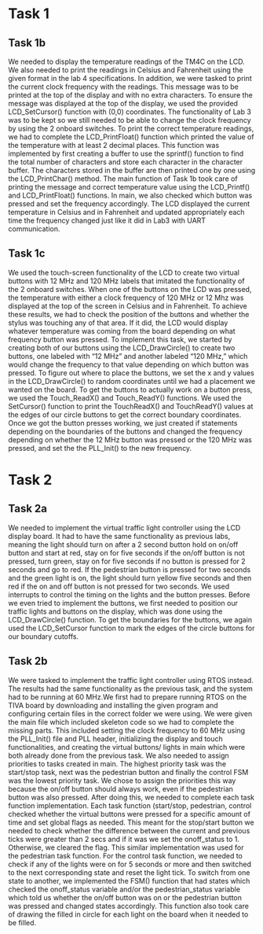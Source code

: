 # Task 1

## Task 1b
We needed to display the temperature readings of the TM4C on the LCD. We also
needed to print the readings in Celsius and Fahrenheit using the given format in the lab 4 specifications.
In addition, we were tasked to print the current clock frequency with the readings. This message was to be
printed at the top of the display and with no extra characters. To ensure the message was displayed at the
top of the display, we used the provided LCD_SetCursor() function with (0,0) coordinates. The
functionality of Lab 3 was to be kept so we still needed to be able to change the clock frequency by using
the 2 onboard switches. To print the correct temperature readings, we had to complete the
LCD_PrintFloat() function which printed the value of the temperature with at least 2 decimal places. This
function was implemented by first creating a buffer to use the sprintf() function to find the total number of
characters and store each character in the character buffer. The characters stored in the buffer are then
printed one by one using the LCD_PrintChar() method. The main function of Task 1b took care of
printing the message and correct temperature value using the LCD_Printf() and LCD_PrintFloat()
functions. In main, we also checked which button was pressed and set the frequency accordingly. The
LCD displayed the current temperature in Celsius and in Fahrenheit and updated appropriately each time
the frequency changed just like it did in Lab3 with UART communication.

## Task 1c 
We used the touch-screen functionality of the LCD to create two virtual buttons with
12 MHz and 120 MHz labels that imitated the functionality of the 2 onboard switches. When one of the
buttons on the LCD was pressed, the temperature with either a clock frequency of 120 MHz or 12 Mhz
was displayed at the top of the screen in Celsius and in Fahrenheit. To achieve these results, we had to
check the position of the buttons and whether the stylus was touching any of that area. If it did, the LCD
would display whatever temperature was coming from the board depending on what frequency button was
pressed. To implement this task, we started by creating both of our buttons using the LCD_DrawCircle()
to create two buttons, one labeled with “12 MHz” and another labeled “120 MHz,” which would change
the frequency to that value depending on which button was pressed. To figure out where to place the
buttons, we set the x and y values in the LCD_DrawCircle() to random coordinates until we had a
placement we wanted on the board. To get the buttons to actually work on a button press, we used the
Touch_ReadX() and Touch_ReadY() functions. We used the SetCursor() function to print the
TouchReadX() and TouchReadY() values at the edges of our circle buttons to get the correct boundary
coordinates. Once we got the button presses working, we just created if statements depending on the boundaries 
of the buttons and changed the frequency depending on whether the 12 MHz button was pressed or the 120 MHz was pressed,
and set the the PLL_Init() to the new frequency.

# Task 2

## Task 2a
We needed to implement the virtual traffic light controller using the LCD display
board. It had to have the same functionality as previous labs, meaning the light should turn on after a 2
second button hold on on/off button and start at red, stay on for five seconds if the on/off button is not
pressed, turn green, stay on for five seconds if no button is pressed for 2 seconds and go to red. If the
pedestrian button is pressed for two seconds and the green light is on, the light should turn yellow five
seconds and then red if the on and off button is not pressed for two seconds. We used interrupts to control
the timing on the lights and the button presses. Before we even tried to implement the buttons, we first
needed to position our traffic lights and buttons on the display, which was done using the LCD_DrawCircle() 
function. To get the boundaries for the buttons, we again used the LCD_SetCursor function to mark the edges of the circle
buttons for our boundary cutoffs. 


## Task 2b
We were tasked to implement the traffic light controller using RTOS instead. The
results had the same functionality as the previous task, and the system had to be running at 60 MHz.We
first had to prepare running RTOS on the TIVA board by downloading and installing the given program
and configuring certain files in the correct folder we were using. We were given the main file which
included skeleton code so we had to complete the missing parts. This included setting the clock frequency
to 60 MHz using the PLL_Init() file and PLL header, initializing the display and touch functionalities, and
creating the virtual buttons/ lights in main which were both already done from the previous task. We also
needed to assign priorities to tasks created in main. The highest priority task was the start/stop task, next
was the pedestrian button and finally the control FSM was the lowest priority task. We chose to assign the
priorities this way because the on/off button should always work, even if the pedestrian button was also
pressed. After doing this, we needed to complete each task function implementation. Each task function
(start/stop, pedestrian, control checked whether the virtual buttons were pressed for a specific amount of
time and set global flags as needed. This meant for the stop/start button we needed to check whether the
difference between the current and previous ticks were greater than 2 secs and if it was we set the
onoff_status to 1. Otherwise, we cleared the flag. This similar implementation was used for the pedestrian
task function. For the control task function, we needed to check if any of the lights were on for 5 seconds
or more and then switched to the next corresponding state and reset the light tick. To switch from one
state to another, we implemented the FSM() function that had states which checked the onoff_status
variable and/or the pedestrian_status variable which told us whether the on/off button was on or the
pedestrian button was pressed and changed states accordingly. This function also took care of drawing the
filled in circle for each light on the board when it needed to be filled.
